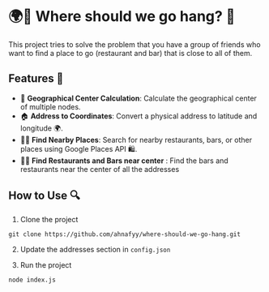 # 🌍📍 Where should we go hang? 🚀
This project tries to solve the problem that you have a group of friends who want to find a place to go (restaurant and bar) that is close to all of them. 

## Features 🌟

- 📍 **Geographical Center Calculation**: Calculate the geographical center of multiple nodes.
- 🏠 **Address to Coordinates**: Convert a physical address to latitude and longitude 🌍.
- 🍔🍹 **Find Nearby Places**: Search for nearby restaurants, bars, or other places using Google Places API 🛍️.
- 📍🍔 **Find Restaurants and Bars near center** : Find the bars and restaurants near the center of all the addresses

## How to Use 🔍

1) Clone the project

`git clone https://github.com/ahnafyy/where-should-we-go-hang.git`

2) Update the addresses section in `config.json`

3) Run the project

```bash
node index.js
```